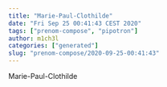 ```yaml
---
title: "Marie-Paul-Clothilde"
date: "Fri Sep 25 00:41:43 CEST 2020"
tags: ["prenom-compose", "pipotron"]
author: m1ch3l
categories: ["generated"]
slug: "prenom-compose/2020-09-25-00:41:43"
---
```


Marie-Paul-Clothilde
